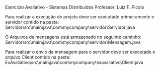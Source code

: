 Exercicio Avaliativo - Sistemas Distribuidos Professor: Luiz F. Picolo

Para realizar a execução do projeto deve ser executado primeiramente  o servidor contido na pasta: Servidor\src\main\java\com\mycompany\servidor\Servidor.java

O Arquivos de mensagens está armazenado no seguinte caminho: Servidor\src\main\java\com\mycompany\servidor\Mensagem.java

Para realizar o envio da mensagem para o servidor deve ser executado o arquivo Client contido na pasta: ExAvaliativo\src\main\java\com\mycompany\exavaliativo\Client.java
